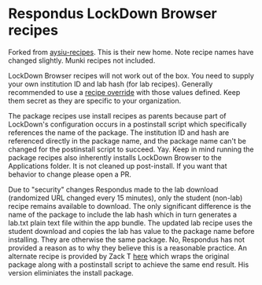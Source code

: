 # Respondus LockDown Browser recipes
Forked from [aysiu-recipes](https://github.com/autopkg/aysiu-recipes). This is their new home. Note recipe names have changed slightly. Munki recipes not included.

LockDown Browser recipes will not work out of the box. You need to supply your own institution ID and lab hash (for lab recipes). Generally recommended to use a [recipe override](https://github.com/autopkg/autopkg/wiki/Recipe-Overrides) with those values defined. Keep them secret as they are specific to your organization.

The package recipes use install recipes as parents because part of LockDown's configuration occurs in a postinstall script which specifically references the name of the package. The institution ID and hash are referenced directly in the package name, and the package name can't be changed for the postinstall script to succeed. Yay. Keep in mind running the package recipes also inherently installs LockDown Browser to the Applications folder. It is not cleaned up post-install. If you want that behavior to change please open a PR.

Due to "security" changes Respondus made to the lab download (randomized URL changed every 15 minutes), only the student (non-lab) recipe remains available to download. The only significant difference is the name of the package to include the lab hash which in turn generates a lab.txt plain text file within the app bundle. The updated lab recipe uses the student download and copies the lab has value to the package name before installing. They are otherwise the same package. No, Respondus has not provided a reason as to why they believe this is a reasonable practice. An alternate recipe is provided by Zack T [here](https://github.com/autopkg/MLBZ521-recipes/blob/master/Respondus%20Lockdown%20Browser/RespondusLockDownBrowserLabEdition.pkg.recipe) which wraps the original package along with a postinstall script to achieve the same end result. His version eliminiates the install package.